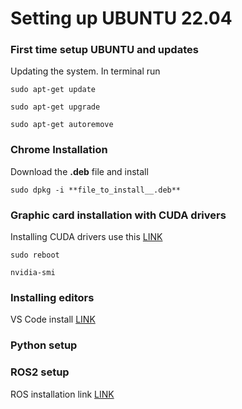 # Setting up UBUNTU 22.04

### First time setup UBUNTU and updates 
Updating the system. In terminal run
```
sudo apt-get update
```

```
sudo apt-get upgrade
```

```
sudo apt-get autoremove
```

### Chrome Installation
Download the **.deb** file and install
```
sudo dpkg -i **file_to_install__.deb**
```

### Graphic card installation with CUDA drivers
Installing CUDA drivers use this [LINK](https://developer.nvidia.com/cuda-downloads?target_os=Linux&target_arch=x86_64&Distribution=Ubuntu&target_version=22.04&target_type=deb_local)
```
sudo reboot
```

```
nvidia-smi
```

### Installing editors
VS Code install [LINK](https://code.visualstudio.com/docs/?dv=linux64_deb)




### Python setup

### ROS2 setup
ROS installation link [LINK](https://docs.ros.org/en/humble/Installation/Ubuntu-Install-Debs.html)
